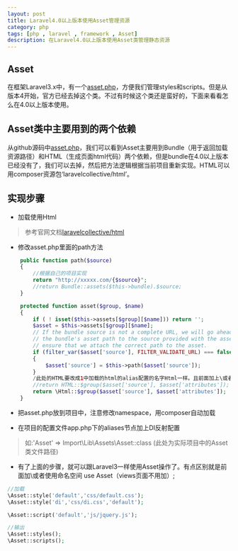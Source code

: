 ```yaml
---
layout: post
title: Laravel4.0以上版本使用Asset管理资源
category: php
tags: [php , laravel , framework , Asset]
description: 在Laravel4.0以上版本使用Asset类管理静态资源
---
```


## Asset

在框架Laravel3.x中，有一个[asset.php][1]，方便我们管理styles和scripts。但是从版本4开始，官方已经去掉这个类。不过有时候这个类还是蛮好的，下面来看看怎么在4.0以上版本使用。

## Asset类中主要用到的两个依赖

从github源码中[asset.php][2]，我们可以看到Asset主要用到Bundle（用于返回加载资源路径）和HTML（生成页面html代码）两个依赖，但是bundle在4.0以上版本已经没有了，我们可以去掉，然后把方法逻辑根据当前项目重新实现。HTML可以用composer资源包‘laravelcollective/html’。

## 实现步骤

+ 加载使用Html

> 参考官网文档[laravelcollective/html][3]
 
+ 修改asset.php里面的path方法
 
```php
    public function path($source)
	{
	    //根据自己的项目实现
	    return "http://xxxxx.com/{$source}";
		//return Bundle::assets($this->bundle).$source;
	}
```

```php
	protected function asset($group, $name)
	{
		if ( ! isset($this->assets[$group][$name])) return '';
		$asset = $this->assets[$group][$name];
		// If the bundle source is not a complete URL, we will go ahead and prepend
		// the bundle's asset path to the source provided with the asset. This will
		// ensure that we attach the correct path to the asset.
		if (filter_var($asset['source'], FILTER_VALIDATE_URL) === false)
		{
			$asset['source'] = $this->path($asset['source']);
		}
		/此处的HTML要改成1中加载的html的alias配置的名字Html一样。且前面加上\或者使用命名空间use Html
		//return HTML::$group($asset['source'], $asset['attributes']);
		return \Html::$group($asset['source'], $asset['attributes']);
	}
```

+ 把asset.php放到项目中，注意修改namespace，用composer自动加载
 
+ 在项目的配置文件app.php下的aliases节点加上DI反射配置

> 如:'Asset' 	=> Import\Lib\Assets\Asset::class (此处为实际项目中的Asset类文件路径)

+ 有了上面的步骤，就可以跟Laravel3一样使用Asset操作了。有点区别就是前面加\或者使用命名空间 use Asset（views页面不用加）;
 
```php
//加载
\Asset::style('default','css/default.css');
\Asset::style('di','css/di.css','default');

\Asset::script('default','js/jquery.js');

//输出
\Asset::styles();
\Asset::scripts();
``` 

  [1]: https://github.com/laravel/laravel/blob/3.0/laravel/asset.php
  [2]: https://github.com/laravel/laravel/blob/3.0/laravel/asset.php
  [3]: http://laravelcollective.com/docs/5.0/html